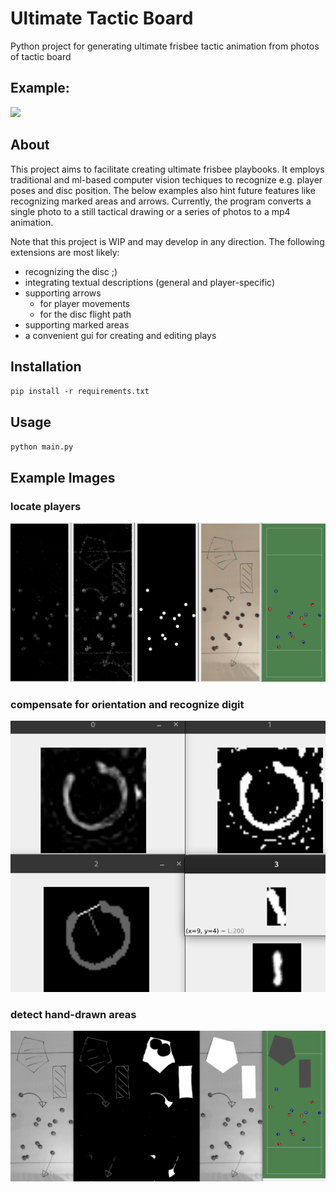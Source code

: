Ultimate Tactic Board
===
Python project for generating ultimate frisbee tactic animation from photos of tactic board

Example:
---
![](examples/tactic_board.gif)


About
---
This project aims to facilitate creating ultimate frisbee playbooks.
It employs traditional and ml-based computer vision techiques to recognize e.g. player poses and disc position.
The below examples also hint future features like recognizing marked areas and arrows.
Currently, the program converts a single photo to a still tactical drawing or a series of photos to a mp4 animation.

Note that this project is WIP and may develop in any direction.
The following extensions are most likely:
 - recognizing the disc ;)
 - integrating textual descriptions (general and player-specific)
 - supporting arrows
   - for player movements
   - for the disc flight path
 - supporting marked areas
 - a convenient gui for creating and editing plays



Installation
---
`pip install -r requirements.txt`

Usage
---
`python main.py`

Example Images
---
### locate players
![](examples/intermediate_steps.png)

### compensate for orientation and recognize digit
![](examples/intermediate_steps_digit_recognition.png)

### detect hand-drawn areas
![](examples/intermediate_steps_areas.png)
